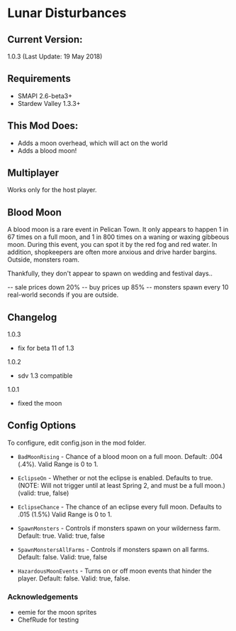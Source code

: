 ﻿# Lunar Disturbances

## Current Version: 
1.0.3 (Last Update: 19 May 2018)

## Requirements
- SMAPI 2.6-beta3+
- Stardew Valley 1.3.3+

## This Mod Does:
- Adds a moon overhead, which will act on the world
- Adds a blood moon!

## Multiplayer
Works only for the host player.

## Blood Moon

A blood moon is a rare event in Pelican Town. It only appears to happen 1 in 67 times on a full moon, and 1 in 800 times on a waning or waxing gibbeous moon. During this event, you can spot it by the red fog and red water. In addition, shopkeepers are often more anxious and drive harder bargins. Outside, monsters roam.

Thankfully, they don't appear to spawn on wedding and festival days..

-- sale prices down 20%
-- buy prices up 85%
-- monsters spawn every 10 real-world seconds if you are outside.

## Changelog
1.0.3
- fix for beta 11 of 1.3

1.0.2
- sdv 1.3 compatible

1.0.1
- fixed the moon

## Config Options
To configure, edit config.json in the mod folder.

 - `BadMoonRising` - Chance of a blood moon on a full moon. Default: .004 (.4%). Valid Range is 0 to 1.

 - `EclipseOn` - Whether or not the eclipse is enabled. Defaults to true. (NOTE: Will not trigger until at least Spring 2, and must be a full moon.) (valid: true, false)

 - `EclipseChance` - The chance of an eclipse every full moon. Defaults to .015 (1.5%) Valid Range is 0 to 1.

 - `SpawnMonsters` - Controls if monsters spawn on your wilderness farm. Default: true. Valid: true, false

 - `SpawnMonstersAllFarms` - Controls if monsters spawn on all farms. Default: false. Valid: true, false

  - `HazardousMoonEvents` - Turns on or off moon events that hinder the player. Default: false. Valid: true, false.

### Acknowledgements
- eemie for the moon sprites
- ChefRude for testing